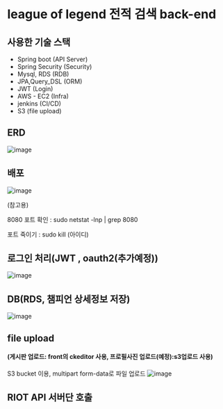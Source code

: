 # league of legend 전적 검색 back-end


## 사용한 기술 스택
- Spring boot (API Server)
- Spring Security (Security)
- Mysql, RDS (RDB)
- JPA,Query_DSL (ORM)
- JWT (Login)
- AWS - EC2 (Infra)
- jenkins (CI/CD)
- S3 (file upload)

## ERD

![image](https://user-images.githubusercontent.com/66015002/136747365-daa2257b-2221-4469-95a1-800dc3b969b8.png)


## 배포

![image](https://user-images.githubusercontent.com/66015002/128163954-cea47773-5f7b-40bf-988f-da6ab36c5bf5.png)


(참고용)

8080 포트 확인 :  sudo netstat -lnp | grep 8080

포트 죽이기 : sudo kill (아이디)


## 로그인 처리(JWT , oauth2(추가예정))


![image](https://user-images.githubusercontent.com/66015002/127429984-6dd46f53-4fb2-4976-aaa4-f78dff8a65a3.png)

## DB(RDS, 챔피언 상세정보 저장)

![image](https://user-images.githubusercontent.com/66015002/127766860-db041f47-bf34-4cde-aa70-cd786e6ce75b.png)

## file upload 
#### (게시판 업로드: front의 ckeditor 사용, 프로필사진 업로드(예정):s3업로드 사용)

S3 bucket 이용, multipart form-data로 파일 업로드
![image](https://user-images.githubusercontent.com/66015002/128161006-f5ee5f32-1fd8-41b9-9093-aa9a8906ed7a.png)


## RIOT API 서버단 호출
